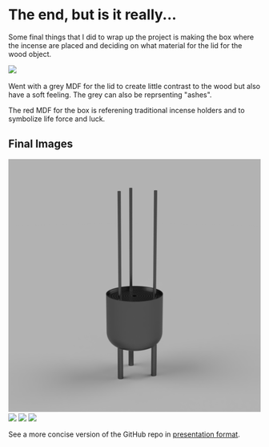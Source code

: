 # The end, but is it really...

Some final things that I did to wrap up the project is making the box where the incense are placed and deciding on what material for the lid for the wood object.

![](images/materials.jpg)

Went with a grey MDF for the lid to create little contrast to the wood but also have a soft feeling. The grey can also be reprsenting "ashes".

The red MDF for the box is referening traditional incense holders and to symbolize life force and luck.

## Final Images

![](images/3d_render.png)
![](images/Main_Image_EDITED.jpg)
![](images/Secondary_Image_EDITED.jpg)
![](images/Tertiary_Image_EDITED.jpg)

See a more concise version of the GitHub repo in [presentation format](images/250115_HEAD-MD1_Soft-Robots_Peter-Ha_A_Burning_Desire_to_Remember.pdf).